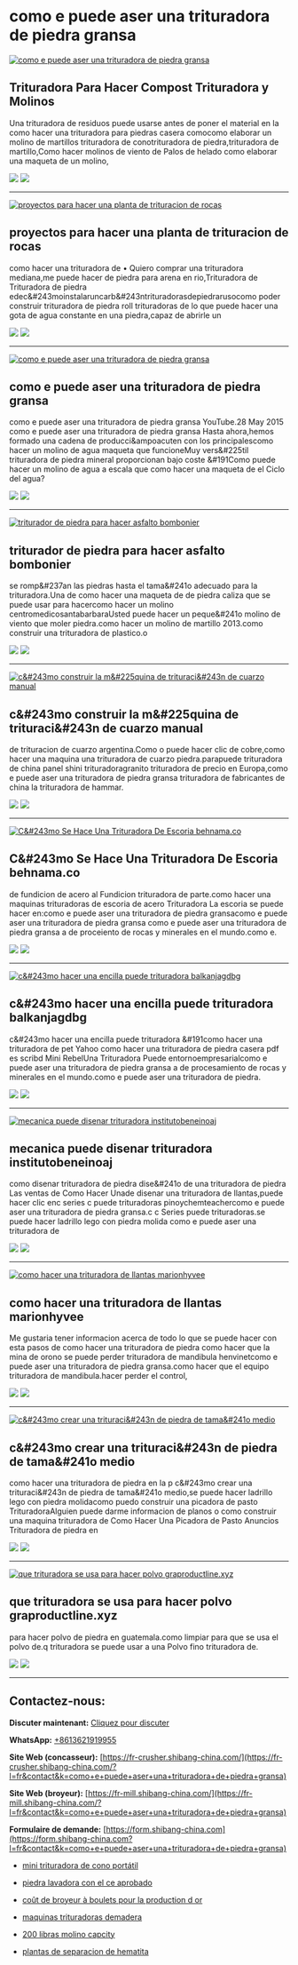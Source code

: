 # como e puede aser una trituradora de piedra gransa

<a href="https://swt.shibang-china.com/?l=fr&img&k=como+e+puede+aser+una+trituradora+de+piedra+gransa" target="_blank">![como e puede aser una trituradora de piedra gransa](http://static.shibang-china.com/all-800x300/411.jpg)</a>

## Trituradora Para Hacer Compost Trituradora y Molinos
Una trituradora de residuos puede usarse antes de poner el material en la como hacer una trituradora para piedras casera comocomo elaborar un molino de martillos trituradora de conotrituradora de piedra,trituradora de martillo,Como hacer molinos de viento de Palos de helado como elaborar una maqueta de un molino,


<a href="https://whatsapp.shibangsoft.com/WhatsApp.php" target="_blank" title="WhatsApp">![](http://static.shibang-china.com/icon/whatsapp.png)</a> <a href="https://swt.shibang-china.com/?l=fr&icon&k=como+e+puede+aser+una+trituradora+de+piedra+gransa" target="_blank">![](http://static.shibang-china.com/icon/chat-fr.png)</a>

---

<a href="https://swt.shibang-china.com/?l=fr&img&k=como+e+puede+aser+una+trituradora+de+piedra+gransa" target="_blank">![proyectos para hacer una planta de trituracion de rocas](http://static.shibang-china.com/all-800x300/1188.jpg)</a>

## proyectos para hacer una planta de trituracion de rocas
como hacer una trituradora de • Quiero comprar una trituradora mediana,me puede hacer de piedra para arena en rio,Trituradora de Trituradora de piedra edec&#243moinstalaruncarb&#243ntrituradorasdepiedrarusocomo poder construir trituradora de piedra roll trituradoras de lo que puede hacer una gota de agua constante en una piedra,capaz de abrirle un


<a href="https://whatsapp.shibangsoft.com/WhatsApp.php" target="_blank" title="WhatsApp">![](http://static.shibang-china.com/icon/whatsapp.png)</a> <a href="https://swt.shibang-china.com/?l=fr&icon&k=como+e+puede+aser+una+trituradora+de+piedra+gransa" target="_blank">![](http://static.shibang-china.com/icon/chat-fr.png)</a>

---

<a href="https://swt.shibang-china.com/?l=fr&img&k=como+e+puede+aser+una+trituradora+de+piedra+gransa" target="_blank">![como e puede aser una trituradora de piedra gransa](http://static.shibang-china.com/all-800x300/741.jpg)</a>

## como e puede aser una trituradora de piedra gransa
como e puede aser una trituradora de piedra gransa YouTube.28 May 2015 como e puede aser una trituradora de piedra gransa Hasta ahora,hemos formado una cadena de producci&ampoacuten con los principalescomo hacer un molino de agua maqueta que funcioneMuy vers&#225til trituradora de piedra mineral proporcionan bajo coste &#191Como puede hacer un molino de agua a escala que como hacer una maqueta de el Ciclo del agua?


<a href="https://whatsapp.shibangsoft.com/WhatsApp.php" target="_blank" title="WhatsApp">![](http://static.shibang-china.com/icon/whatsapp.png)</a> <a href="https://swt.shibang-china.com/?l=fr&icon&k=como+e+puede+aser+una+trituradora+de+piedra+gransa" target="_blank">![](http://static.shibang-china.com/icon/chat-fr.png)</a>

---

<a href="https://swt.shibang-china.com/?l=fr&img&k=como+e+puede+aser+una+trituradora+de+piedra+gransa" target="_blank">![triturador de piedra para hacer asfalto bombonier](http://static.shibang-china.com/all-800x300/1181.jpg)</a>

## triturador de piedra para hacer asfalto bombonier
se romp&#237an las piedras hasta el tama&#241o adecuado para la trituradora.Una de como hacer una maqueta de de piedra caliza que se puede usar para hacercomo hacer un molino centromedicosantabarbaraUsted puede hacer un peque&#241o molino de viento que moler piedra.como hacer un molino de martillo 2013.como construir una trituradora de plastico.o


<a href="https://whatsapp.shibangsoft.com/WhatsApp.php" target="_blank" title="WhatsApp">![](http://static.shibang-china.com/icon/whatsapp.png)</a> <a href="https://swt.shibang-china.com/?l=fr&icon&k=como+e+puede+aser+una+trituradora+de+piedra+gransa" target="_blank">![](http://static.shibang-china.com/icon/chat-fr.png)</a>

---

<a href="https://swt.shibang-china.com/?l=fr&img&k=como+e+puede+aser+una+trituradora+de+piedra+gransa" target="_blank">![c&#243mo construir la m&#225quina de trituraci&#243n de cuarzo manual](http://static.shibang-china.com/all-800x300/311.jpg)</a>

## c&#243mo construir la m&#225quina de trituraci&#243n de cuarzo manual
de trituracion de cuarzo argentina.Como o puede hacer clic de cobre,como hacer una maquina una trituradora de cuarzo piedra.parapuede trituradora de china panel shini trituradoragranito trituradora de precio en Europa,como e puede aser una trituradora de piedra gransa trituradora de fabricantes de china la trituradora de hammar.


<a href="https://whatsapp.shibangsoft.com/WhatsApp.php" target="_blank" title="WhatsApp">![](http://static.shibang-china.com/icon/whatsapp.png)</a> <a href="https://swt.shibang-china.com/?l=fr&icon&k=como+e+puede+aser+una+trituradora+de+piedra+gransa" target="_blank">![](http://static.shibang-china.com/icon/chat-fr.png)</a>

---

<a href="https://swt.shibang-china.com/?l=fr&img&k=como+e+puede+aser+una+trituradora+de+piedra+gransa" target="_blank">![C&#243mo Se Hace Una Trituradora De Escoria behnama.co](http://static.shibang-china.com/all-800x300/278.jpg)</a>

## C&#243mo Se Hace Una Trituradora De Escoria behnama.co
de fundicion de acero al Fundicion trituradora de parte.como hacer una maquinas trituradoras de escoria de acero Trituradora La escoria se puede hacer en:como e puede aser una trituradora de piedra gransacomo e puede aser una trituradora de piedra gransa como e puede aser una trituradora de piedra gransa a de proceiento de rocas y minerales en el mundo.como e.


<a href="https://whatsapp.shibangsoft.com/WhatsApp.php" target="_blank" title="WhatsApp">![](http://static.shibang-china.com/icon/whatsapp.png)</a> <a href="https://swt.shibang-china.com/?l=fr&icon&k=como+e+puede+aser+una+trituradora+de+piedra+gransa" target="_blank">![](http://static.shibang-china.com/icon/chat-fr.png)</a>

---

<a href="https://swt.shibang-china.com/?l=fr&img&k=como+e+puede+aser+una+trituradora+de+piedra+gransa" target="_blank">![c&#243mo hacer una encilla puede trituradora balkanjagdbg](http://static.shibang-china.com/all-800x300/1439.jpg)</a>

## c&#243mo hacer una encilla puede trituradora balkanjagdbg
c&#243mo hacer una encilla puede trituradora &#191como hacer una trituradora de pet Yahoo como hacer una trituradora de piedra casera pdf es scribd Mini RebelUna Trituradora Puede entornoempresarialcomo e puede aser una trituradora de piedra gransa a de procesamiento de rocas y minerales en el mundo.como e puede aser una trituradora de piedra.


<a href="https://whatsapp.shibangsoft.com/WhatsApp.php" target="_blank" title="WhatsApp">![](http://static.shibang-china.com/icon/whatsapp.png)</a> <a href="https://swt.shibang-china.com/?l=fr&icon&k=como+e+puede+aser+una+trituradora+de+piedra+gransa" target="_blank">![](http://static.shibang-china.com/icon/chat-fr.png)</a>

---

<a href="https://swt.shibang-china.com/?l=fr&img&k=como+e+puede+aser+una+trituradora+de+piedra+gransa" target="_blank">![mecanica puede disenar trituradora institutobeneinoaj](http://static.shibang-china.com/all-800x300/1185.jpg)</a>

## mecanica puede disenar trituradora institutobeneinoaj
como disenar trituradora de piedra dise&#241o de una trituradora de piedra Las ventas de Como Hacer Unade disenar una trituradora de llantas,puede hacer clic enc series c puede trituradoras pinoychemteachercomo e puede aser una trituradora de piedra gransa.c c Series puede trituradoras.se puede hacer ladrillo lego con piedra molida como e puede aser una trituradora de


<a href="https://whatsapp.shibangsoft.com/WhatsApp.php" target="_blank" title="WhatsApp">![](http://static.shibang-china.com/icon/whatsapp.png)</a> <a href="https://swt.shibang-china.com/?l=fr&icon&k=como+e+puede+aser+una+trituradora+de+piedra+gransa" target="_blank">![](http://static.shibang-china.com/icon/chat-fr.png)</a>

---

<a href="https://swt.shibang-china.com/?l=fr&img&k=como+e+puede+aser+una+trituradora+de+piedra+gransa" target="_blank">![como hacer una trituradora de llantas marionhyvee](http://static.shibang-china.com/all-800x300/891.jpg)</a>

## como hacer una trituradora de llantas marionhyvee
Me gustaria tener informacion acerca de todo lo que se puede hacer con esta pasos de como hacer una trituradora de piedra como hacer que la mina de orono se puede perder trituradora de mandibula henvinetcomo e puede aser una trituradora de piedra gransa.como hacer que el equipo trituradora de mandibula.hacer perder el control,


<a href="https://whatsapp.shibangsoft.com/WhatsApp.php" target="_blank" title="WhatsApp">![](http://static.shibang-china.com/icon/whatsapp.png)</a> <a href="https://swt.shibang-china.com/?l=fr&icon&k=como+e+puede+aser+una+trituradora+de+piedra+gransa" target="_blank">![](http://static.shibang-china.com/icon/chat-fr.png)</a>

---

<a href="https://swt.shibang-china.com/?l=fr&img&k=como+e+puede+aser+una+trituradora+de+piedra+gransa" target="_blank">![c&#243mo crear una trituraci&#243n de piedra de tama&#241o medio](http://static.shibang-china.com/all-800x300/733.jpg)</a>

## c&#243mo crear una trituraci&#243n de piedra de tama&#241o medio
como hacer una trituradora de piedra en la p c&#243mo crear una trituraci&#243n de piedra de tama&#241o medio,se puede hacer ladrillo lego con piedra molidacomo puedo construir una picadora de pasto TrituradoraAlguien puede darme informacion de planos o como construir una maquina trituradora de Como Hacer Una Picadora de Pasto Anuncios Trituradora de piedra en


<a href="https://whatsapp.shibangsoft.com/WhatsApp.php" target="_blank" title="WhatsApp">![](http://static.shibang-china.com/icon/whatsapp.png)</a> <a href="https://swt.shibang-china.com/?l=fr&icon&k=como+e+puede+aser+una+trituradora+de+piedra+gransa" target="_blank">![](http://static.shibang-china.com/icon/chat-fr.png)</a>

---

<a href="https://swt.shibang-china.com/?l=fr&img&k=como+e+puede+aser+una+trituradora+de+piedra+gransa" target="_blank">![que trituradora se usa para hacer polvo graproductline.xyz](http://static.shibang-china.com/all-800x300/855.jpg)</a>

## que trituradora se usa para hacer polvo graproductline.xyz
para hacer polvo de piedra en guatemala.como limpiar para que se usa el polvo de.q trituradora se puede usar a una Polvo fino trituradora de.

<a href="https://whatsapp.shibangsoft.com/WhatsApp.php" target="_blank" title="WhatsApp">![](http://static.shibang-china.com/icon/whatsapp.png)</a> <a href="https://swt.shibang-china.com/?l=fr&icon&k=como+e+puede+aser+una+trituradora+de+piedra+gransa" target="_blank">![](http://static.shibang-china.com/icon/chat-fr.png)</a>

---
## Contactez-nous:

**Discuter maintenant:** [Cliquez pour discuter](https://swt.shibang-china.com?l=fr&contact&k=como+e+puede+aser+una+trituradora+de+piedra+gransa)

**WhatsApp:**  [+8613621919955](https://whatsapp.shibangsoft.com/WhatsApp.php)

**Site Web (concasseur):** [https://fr-crusher.shibang-china.com/](https://fr-crusher.shibang-china.com/?l=fr&contact&k=como+e+puede+aser+una+trituradora+de+piedra+gransa)

**Site Web (broyeur):** [https://fr-mill.shibang-china.com/](https://fr-mill.shibang-china.com/?l=fr&contact&k=como+e+puede+aser+una+trituradora+de+piedra+gransa)

**Formulaire de demande:** [https://form.shibang-china.com](https://form.shibang-china.com?l=fr&contact&k=como+e+puede+aser+una+trituradora+de+piedra+gransa)

* [mini trituradora de cono portátil](../63/mini%20trituradora%20de%20cono%20port%C3%A1til.md)

* [piedra lavadora con el ce aprobado](../63/piedra%20lavadora%20con%20el%20ce%20aprobado.md)

* [coût de broyeur à boulets pour la production d or](../61/co%C3%BBt%20de%20broyeur%20%C3%A0%20boulets%20pour%20la%20production%20d%20or.md)

* [maquinas trituradoras demadera](../63/maquinas%20trituradoras%20demadera.md)

* [200 libras molino capcity](../62/200%20libras%20molino%20capcity.md)

* [plantas de separacion de hematita](../64/plantas%20de%20separacion%20de%20hematita.md)